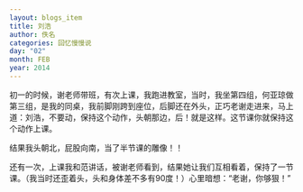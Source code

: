 ```yaml
---
layout: blogs_item
title: 刘浩
author: 佚名
categories: 回忆慢慢说
day: "02"
month: FEB
year: 2014
---
```





初一的时候，谢老师带班，有次上课，我跑进教室，当时，我坐第四组，何亚琼做第三组，是我的同桌，我前脚刚跨到座位，后脚还在外头，正巧老谢走进来，马上道：刘浩，不要动，保持这个动作，头朝那边，后！就是这样。这节课你就保持这个动作上课。

 
 
结果我头朝北，屁股向南，当了半节课的雕像！！

 
 
还有一次，上课我和范讲话，被谢老师看到，结果她让我们互相看着，保持了一节课。（我当时还歪着头，头和身体差不多有90度！）心里暗想：“老谢，你够狠！”




